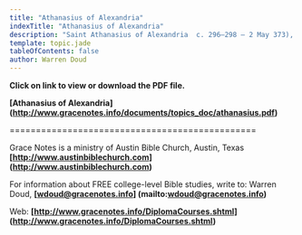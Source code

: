```yaml
---
title: "Athanasius of Alexandria"
indexTitle: "Athanasius of Alexandria"
description: "Saint Athanasius of Alexandria  c. 296–298 – 2 May 373), also called Athanasius the Great, Athanasius the Confessor or, primarily in the Coptic Orthodox Church, Athanasius the Apostolic, was the twentieth bishop of Alexandria. His episcopate lasted 45 years (c. 8 June 328 – 2 May 373), of which over 17 were spent in five exiles ordered by four different Roman emperors."
template: topic.jade
tableOfContents: false
author: Warren Doud
---
```


**Click on link to view or download the PDF file.**

**[Athanasius of Alexandria]  
(http://www.gracenotes.info/documents/topics_doc/athanasius.pdf)**



===============================================

Grace Notes is a ministry of Austin Bible Church, Austin, Texas **[http://www.austinbiblechurch.com] (http://www.austinbiblechurch.com)**

For information about FREE college-level Bible studies, write to: Warren Doud, **[wdoud@gracenotes.info] (mailto:wdoud@gracenotes.info)**

Web: **[http://www.gracenotes.info/DiplomaCourses.shtml] (http://www.gracenotes.info/DiplomaCourses.shtml)**